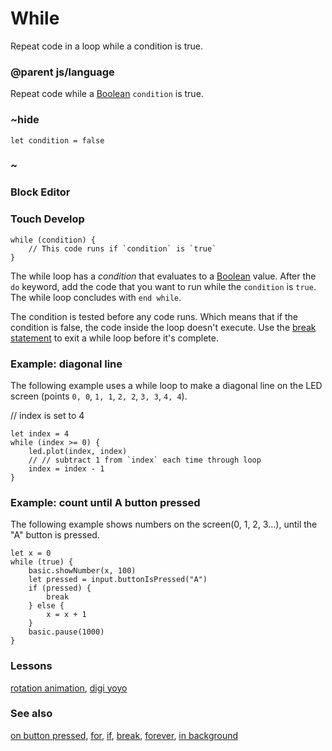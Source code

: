 # While

Repeat code in a loop while a condition is true.

### @parent js/language
 

Repeat code while a [Boolean](/reference/types/boolean) `condition` is true.

### ~hide

```
let condition = false
```

### ~

### Block Editor


### Touch Develop

```
while (condition) {
    // This code runs if `condition` is `true`
}
```

The while loop has a *condition* that evaluates to a [Boolean](/reference/types/boolean) value. After the `do` keyword, add the code that you want to run while the `condition` is `true`. The while loop concludes with `end while`.

The condition is tested before any code runs. Which means that if the condition is false, the code inside the loop doesn't execute. Use the [break statement](/js/break) to exit a while loop before it's complete.

### Example: diagonal line

The following example uses a while loop to make a diagonal line on the LED screen (points `0, 0`, `1, 1`, `2, 2`, `3, 3`, `4, 4`).

// index is set to 4

```
let index = 4
while (index >= 0) {
    led.plot(index, index)
    // // subtract 1 from `index` each time through loop
    index = index - 1
}
```

### Example: count until A button pressed

The following example shows numbers on the screen(0, 1, 2, 3...), until the "A" button is pressed.

```
let x = 0
while (true) {
    basic.showNumber(x, 100)
    let pressed = input.buttonIsPressed("A")
    if (pressed) {
        break
    } else {
        x = x + 1
    }
    basic.pause(1000)
}
```

### Lessons

[rotation animation](/lessons/rotation-animation), [digi yoyo](/lessons/digi-yoyo)

### See also

[on button pressed](/reference/input/on-button-pressed), [for](/reference/loops/for), [if](/reference/logic/if), [break](/js/break), [forever](/reference/basic/forever), [in background](/reference/control/in-background)

